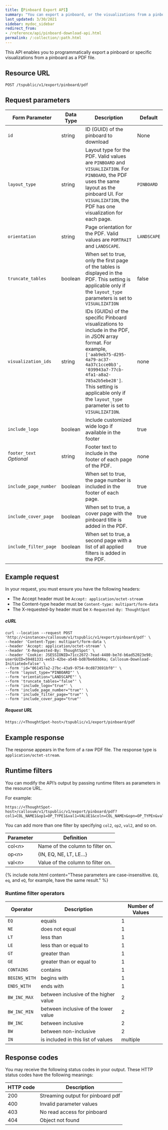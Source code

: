 ```yaml
---
title: [Pinboard Export API]
summary: "You can export a pinboard, or the visualizations from a pinboard as a PDF."
last_updated: 3/30/2021
sidebar: mydoc_sidebar
redirect_from:
- /reference/api/pinboard-download-api.html
permalink: /:collection/:path.html
---
```

This API enables you to programmatically export a pinboard or specific visualizations from a pinboard as a PDF file.

## Resource URL
```
POST /tspublic/v1/export/pinboard/pdf
```
## Request parameters

| Form Parameter | Data Type | Description | Default |
|---|---|---|---|
| `id` | string | ID (GUID) of the pinboard to download | None |
| `layout_type` | string | Layout type for the PDF. Valid values are `PINBOARD` and `VISUALIZATION`. For `PINBOARD`, the PDF uses the same layout as the pinboard UI. For `VISUALIZATION`, the PDF has one visualization for each page. | `PINBOARD`  |
| `orientation` | string | Page orientation for the PDF. Valid values are `PORTRAIT` and `LANDSCAPE`. | `LANDSCAPE` |
| `truncate_tables` | boolean | When set to true, only the first page of the tables is displayed in the PDF. This setting is applicable only if the `layout_type` parameters is set to `VISUALIZATION` | false |
| `visualization_ids` | string | IDs (GUIDs) of the specific Pinboard visualizations to include in the PDF, in JSON array format. For example, `['aab9eb75-d295-4a79-ac37-4a37c1cce0b3', '039943a7-77cb-4fa1-a8a2-785a2b5ebe28']`. This setting is applicable only if the `layout_type` parameter is set to `VISUALIZATION`. | none |
| `include_logo` | boolean | Include customized wide logo if available in the footer | true |
| `footer_text` *Optional* | string | Footer text to include in the footer of each page of the PDF. | none |
| `include_page_number` | boolean | When set to true, the page number is included in the footer of each page. | true |
| `include_cover_page` | boolean | When set to true, a cover page with the pinboard title is added in the PDF. | true |
| `include_filter_page` | boolean | When set to true, a second page with a list of all applied filters is added in the PDF. | true |

## Example request

In your request, you must ensure you have the following headers:
- The Accept header must be `Accept: application/octet-stream`
- The Content-type header must be `Content-type: multipart/form-data`
- The X-requested-by header must be `X-Requested-By: ThoughtSpot`

##### cURL

```
curl --location --request POST 'http://<instance>/callosum/v1/tspublic/v1/export/pinboard/pdf' \
--header 'Content-Type: multipart/form-data \
--header 'Accept: application/octet-stream' \
--header 'X-Requested-By: ThoughtSpot' \
--header 'Cookie: JSESSIONID=71cc2672-7ead-4480-be7d-b6ad52023e98; userGUID=59481331-ee53-42be-a548-bd87be6ddd4a; Callosum-Download-Initiated=false' \
--form 'id="061457a2-27bc-43a9-9754-0cd873691bf0"' \
--form 'layout_type="PINBOARD"' \
--form 'orientation="LANDSCAPE"' \
--form 'truncate_tables="false"' \
--form 'include_logo="true"' \
--form 'include_page_number="true"' \
--form 'include_filter_page="true"' \
--form 'include_cover_page="true"'
```

##### Request URL

```
https://<ThoughtSpot-host>/tspublic/v1/export/pinboard/pdf
```

## Example response

The response appears in the form of a raw PDF file. The response type is `application/octet-stream`.

## Runtime filters

You can modify the API’s output by passing runtime filters as parameters in the resource URL.

For example:
```
https://<ThoughtSpot-host>/callosum/v1/tspublic/v1/export/pinboard/pdf?col1=COL_NAME1&op1=OP_TYPE1&val1=VALUE1&coln=COL_NAMEn&opn=OP_TYPEn&valn=VALUEn
```
You can add more than one filter by specifying `col2`, `op2`, `val2`, and so on.

| Parameter      | Definition                        |
|----------------|-----------------------------------|
| col&lt;*n*&gt; | Name of the column to filter on.  |
| op&lt;*n*&gt;  | {IN, EQ, NE, LT, LE…​}            |
| val&lt;*n*&gt; | Value of the column to filter on. |

{% include note.html content="These parameters are case-insensitive. <code>EQ</code>, <code>eq</code>, and <code>eQ</code>, for example, have the same result." %}

### Runtime filter operators

| Operator      | Description                           | Number of Values |
|---------------|---------------------------------------|------------------|
| `EQ`          | equals                                | 1                |
| `NE`          | does not equal                        | 1                |
| `LT`          | less than                             | 1                |
| `LE`          | less than or equal to                 | 1                |
| `GT`          | greater than                          | 1                |
| `GE`          | greater than or equal to              | 1                |
| `CONTAINS`    | contains                              | 1                |
| `BEGINS_WITH` | begins with                           | 1                |
| `ENDS_WITH`   | ends with                             | 1                |
| `BW_INC_MAX`  | between inclusive of the higher value | 2                |
| `BW_INC_MIN`  | between inclusive of the lower value  | 2                |
| `BW_INC`      | between inclusive                     | 2                |
| `BW`          | between non-inclusive                 | 2                |
| `IN`          | is included in this list of values    | multiple         |

## Response codes

You may receive the following status codes in your output. These HTTP status codes have the following meanings:

| HTTP code | Description                       |
|---------------|-----------------------------------|
| 200           | Streaming output for pinboard pdf |
| 400           | Invalid parameter values          |
| 403           | No read access for pinboard       |
| 404           | Object not found                  |
